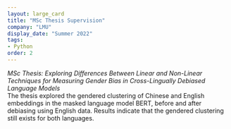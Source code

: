 ```yaml
---
layout: large_card
title: "MSc Thesis Supervision"
company: "LMU"
display_date: "Summer 2022"
tags:
- Python
order: 2
---
```


*MSc Thesis: Exploring Differences Between Linear and Non-Linear Techniques for Measuring Gender Bias in Cross-Lingually Debiased Language Models*<br>
The thesis explored the gendered clustering of Chinese and English embeddings in the masked language model BERT, before and after debiasing using English data. Results indicate that the gendered clustering still exists for both languages.
